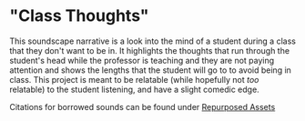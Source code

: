 # "Class Thoughts"

This soundscape narrative is a look into the mind of a student during a class that they don't want to be in. It highlights the thoughts that run through the student's head while the professor is teaching and they are not paying attention and shows the lengths that the student will go to to avoid being in class. This project is meant to be relatable (while hopefully not *too* relatable) to the student listening, and have a slight comedic edge.

Citations for borrowed sounds can be found under [Repurposed Assets](assets.md)
